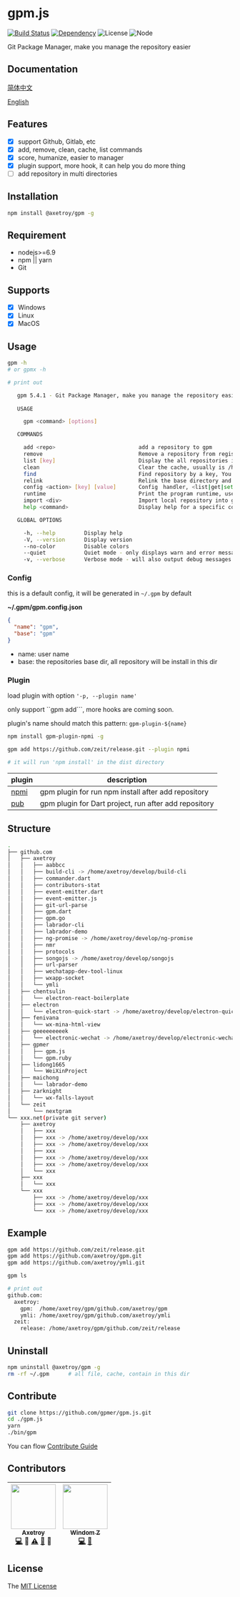 # gpm.js 
[![Build Status](https://travis-ci.org/gpmer/gpm.js.svg?branch=master)](https://travis-ci.org/gpmer/gpm.js)
[![Dependency](https://david-dm.org/gpmer/gpm.js.svg)](https://david-dm.org/gpmer/gpm.js)
![License](https://img.shields.io/badge/license-MIT-green.svg)
![Node](https://img.shields.io/badge/node-%3E=6.9-blue.svg?style=flat-square)

Git Package Manager, make you manage the repository easier

## Documentation

[简体中文](https://gpmer.github.io/gpm.js/#/zh-cn/)

[English](https://gpmer.github.io/gpm.js)

## Features

- [x] support Github, Gitlab, etc
- [x] add, remove, clean, cache, list commands
- [x] score, humanize, easier to manager
- [x] plugin support, more hook, it can help you do more thing
- [ ] add repository in multi directories

## Installation
```bash
npm install @axetroy/gpm -g
```

## Requirement

- nodejs>=6.9
- npm || yarn
- Git

## Supports

- [x] Windows
- [x] Linux
- [x] MacOS

## Usage

```bash
gpm -h
# or gpmx -h

# print out

   gpm 5.4.1 - Git Package Manager, make you manage the repository easier
     
   USAGE

     gpm <command> [options] 

   COMMANDS

     add <repo>                          add a repository to gpm                                                                
     remove                              Remove a repository from registry and disk                                             
     list [key]                          Display the all repositories in registry                                               
     clean                               Clear the cache, usually is /home/axetroy/.gpm/temp                                    
     find                                Find repository by a key, You can get all about the repository info                    
     relink                              Relink the base directory and gpm registry, like Angular, trigger the $digest in manual
     config <action> [key] [value]       Config　handler, <list|get|set|delete|reset> [key] [value]                             
     runtime                             Print the program runtime, useful for submit issue                                     
     import <div>                        Import local repository into gpm registry                                              
     help <command>                      Display help for a specific command                                                    

   GLOBAL OPTIONS

     -h, --help         Display help                                      
     -V, --version      Display version                                   
     --no-color         Disable colors                                    
     --quiet            Quiet mode - only displays warn and error messages
     -v, --verbose      Verbose mode - will also output debug messages    

```

### Config

this is a default config, it will be generated in ``~/.gpm`` by default

**~/.gpm/gpm.config.json**

```json
{
  "name": "gpm",
  "base": "gpm"
}
```

- name: user name
- base: the repositories base dir, all repository will be install in this dir

### Plugin

load plugin with option ``'-p, --plugin name'``

only support ``gpm add```, more hooks are coming soon.

plugin's name should match this pattern: ``gpm-plugin-${name}``

```bash
npm install gpm-plugin-npmi -g

gpm add https://github.com/zeit/release.git --plugin npmi

# it will run 'npm install' in the dist directory
```

plugin | description
------------ | -------------
[npmi](https://github.com/gpmer/gpm-plugin-npmi) | gpm plugin for run npm install after add repository
[pub](https://github.com/gpmer/gpm-plugin-pub) | gpm plugin for Dart project, run <pub get> after add repository

## Structure

```bash
.
├── github.com
│   ├── axetroy
│   │   ├── aabbcc
│   │   ├── build-cli -> /home/axetroy/develop/build-cli
│   │   ├── commander.dart
│   │   ├── contributors-stat
│   │   ├── event-emitter.dart
│   │   ├── event-emitter.js
│   │   ├── git-url-parse
│   │   ├── gpm.dart
│   │   ├── gpm.go
│   │   ├── labrador-cli
│   │   ├── labrador-demo
│   │   ├── ng-promise -> /home/axetroy/develop/ng-promise
│   │   ├── nmr
│   │   ├── protocols
│   │   ├── songojs -> /home/axetroy/develop/songojs
│   │   ├── url-parser
│   │   ├── wechatapp-dev-tool-linux
│   │   ├── wxapp-socket
│   │   └── ymli
│   ├── chentsulin
│   │   └── electron-react-boilerplate
│   ├── electron
│   │   └── electron-quick-start -> /home/axetroy/develop/electron-quick-start
│   ├── fenivana
│   │   └── wx-mina-html-view
│   ├── geeeeeeeeek
│   │   └── electronic-wechat -> /home/axetroy/develop/electronic-wechat
│   ├── gpmer
│   │   ├── gpm.js
│   │   └── gpm.ruby
│   ├── lidong1665
│   │   └── WeiXinProject
│   ├── maichong
│   │   └── labrador-demo
│   ├── zarknight
│   │   └── wx-falls-layout
│   └── zeit
│       └── nextgram
└── xxx.net(private git server)
    ├── axetroy
    │   ├── xxx
    │   ├── xxx -> /home/axetroy/develop/xxx
    │   ├── xxx -> /home/axetroy/develop/xxx
    │   ├── xxx
    │   ├── xxx -> /home/axetroy/develop/xxx
    │   ├── xxx -> /home/axetroy/develop/xxx
    │   └── xxx
    ├── xxx
    │   └── xxx
    └── xxx
        ├── xxx -> /home/axetroy/develop/xxx
        ├── xxx -> /home/axetroy/develop/xxx
        └── xxx -> /home/axetroy/develop/xxx
```

## Example

```bash
gpm add https://github.com/zeit/release.git
gpm add https://github.com/axetroy/gpm.git
gpm add https://github.com/axetroy/ymli.git

gpm ls

# print out
github.com: 
  axetroy: 
    gpm:  /home/axetroy/gpm/github.com/axetroy/gpm
    ymli: /home/axetroy/gpm/github.com/axetroy/ymli
  zeit: 
    release: /home/axetroy/gpm/github.com/zeit/release
```

## Uninstall

```bash
npm uninstall @axetroy/gpm -g
rm -rf ~/.gpm      # all file, cache, contain in this dir
```

## Contribute

```bash
git clone https://github.com/gpmer/gpm.js.git
cd ./gpm.js
yarn
./bin/gpm
```

You can flow [Contribute Guide](https://github.com/gpmer/gpm.js/blob/master/contributing.md)

## Contributors

<!-- ALL-CONTRIBUTORS-LIST:START - Do not remove or modify this section -->
| [<img src="https://avatars1.githubusercontent.com/u/9758711?v=3" width="100px;"/><br /><sub>Axetroy</sub>](http://axetroy.github.io)<br />[💻](https://github.com/gpmer/gpm.js/commits?author=axetroy) 🔌 [⚠️](https://github.com/gpmer/gpm.js/commits?author=axetroy) [🐛](https://github.com/gpmer/gpm.js/issues?q=author%3Aaxetroy) 🎨 | [<img src="https://avatars0.githubusercontent.com/u/14875359?v=3" width="100px;"/><br /><sub>Windom Z</sub>](http://windomz.github.io/)<br />[💻](https://github.com/gpmer/gpm.js/commits?author=WindomZ) [📖](https://github.com/gpmer/gpm.js/commits?author=WindomZ) |
| :---: | :---: |
<!-- ALL-CONTRIBUTORS-LIST:END -->

## License

The [MIT License](https://github.com/gpmer/gpm.js/blob/master/LICENSE)
